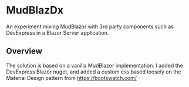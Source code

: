 # MudBlazDx
An experiment mixing MudBlazor with 3rd party components such as DevExpress in a Blazor Server application.

## Overview
The solution is based on a vanilla MudBlazor implementation.  I added the DevExpress Blazor nuget, and added a custom css based loosely on the Material Design pattern from https://bootswatch.com/
